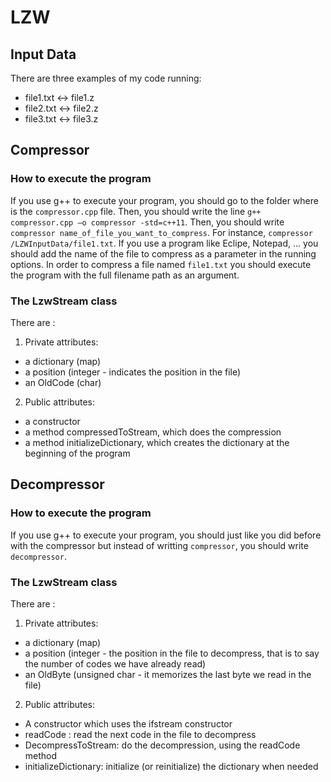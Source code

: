 # LZW

## Input Data
There are three examples of my code running:
- file1.txt <-> file1.z
- file2.txt <-> file2.z
- file3.txt <-> file3.z

## Compressor
### How to execute the program
If you use g++ to execute your program, you should go to the folder where is the `compressor.cpp` file. Then, you should write the line `g++ compressor.cpp –o compressor -std=c++11`. Then, you should write `compressor name_of_file_you_want_to_compress`. For instance, `compressor /LZWInputData/file1.txt`.
If you use a program like Eclipe, Notepad, … you should add the name of the file to compress as a parameter in the running options.
In order to compress a file named `file1.txt` you should execute the program with the full filename path as an argument.

### The LzwStream class
There are :
1. Private attributes:
- a dictionary (map)
- a position (integer - indicates the position in the file)
- an OldCode (char)
2. Public attributes:
- a constructor
- a method compressedToStream, which does the compression
- a method initializeDictionary, which creates the dictionary at the beginning of the program



## Decompressor
### How to execute the program
If you use g++ to execute your program, you should just like you did before with the compressor but instead of writting `compressor`, you should write `decompressor`.

### The LzwStream class
There are :
1. Private attributes:
- a dictionary (map)
- a position (integer - the position in the file to decompress, that is to say the number of codes we have already read)
- an OldByte (unsigned char - it memorizes the last byte we read in the file)
2. Public attributes:
-	A constructor which uses the ifstream constructor
-	readCode : read the next code in the file to decompress
-	DecompressToStream: do the decompression, using the readCode method
-	initializeDictionary: initialize (or reinitialize) the dictionary when needed


